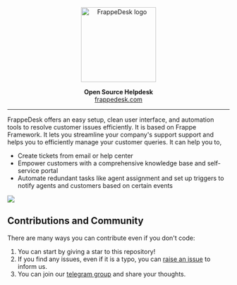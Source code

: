 <div align="center" markdown="1">
<img src="https://user-images.githubusercontent.com/46772424/179259061-000ac01a-4cb5-4d99-adab-2d5951f0ca15.svg" alt="FrappeDesk logo" width="170"/>

**Open Source Helpdesk** </br>
[frappedesk.com](https://frappedesk.com)
</div>

---


FrappeDesk offers an easy setup, clean user interface, and automation tools to resolve customer issues efficiently. It is based on Frappe Framework. It lets you streamline your company's support support and helps you to efficiently manage your customer queries. It can help you to,

- Create tickets from email or help center
- Empower customers with a comprehensive knowledge base and self-service portal
- Automate redundant tasks like agent assignment and set up triggers to notify agents and customers based on certain events

<img src="https://user-images.githubusercontent.com/46772424/180410739-a64b8b65-43b4-4ec8-8a87-1f5e97f355e0.png" width="">

## Contributions and Community

There are many ways you can contribute even if you don't code:

1. You can start by giving a star to this repository!
2. If you find any issues, even if it is a typo, you can [raise an issue](https://github.com/frappe/desk/issues/new) to inform us.
3. You can join our [telegram group](https://t.me/frappedesk) and share your thoughts.
